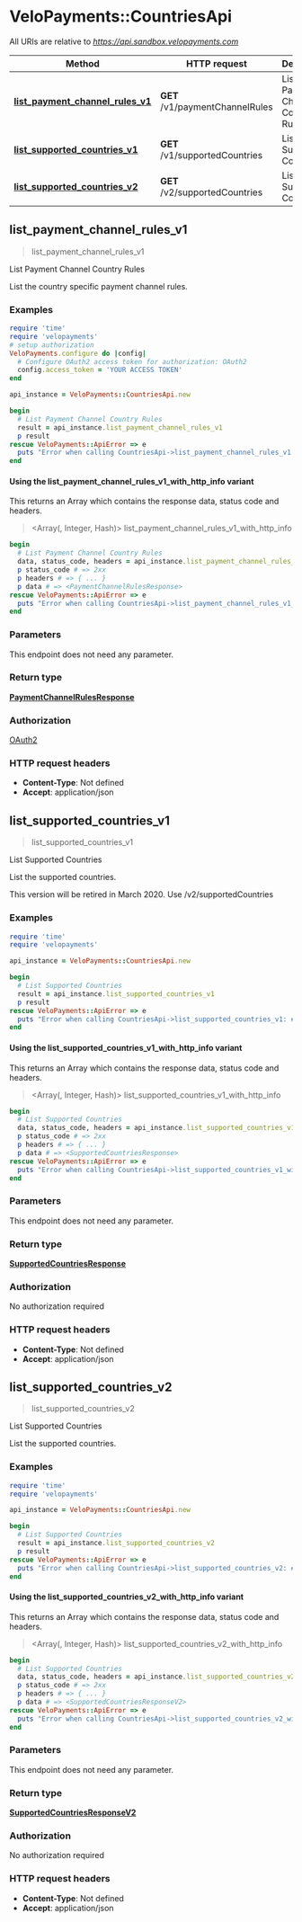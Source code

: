 # VeloPayments::CountriesApi

All URIs are relative to *https://api.sandbox.velopayments.com*

| Method | HTTP request | Description |
| ------ | ------------ | ----------- |
| [**list_payment_channel_rules_v1**](CountriesApi.md#list_payment_channel_rules_v1) | **GET** /v1/paymentChannelRules | List Payment Channel Country Rules |
| [**list_supported_countries_v1**](CountriesApi.md#list_supported_countries_v1) | **GET** /v1/supportedCountries | List Supported Countries |
| [**list_supported_countries_v2**](CountriesApi.md#list_supported_countries_v2) | **GET** /v2/supportedCountries | List Supported Countries |


## list_payment_channel_rules_v1

> <PaymentChannelRulesResponse> list_payment_channel_rules_v1

List Payment Channel Country Rules

List the country specific payment channel rules.

### Examples

```ruby
require 'time'
require 'velopayments'
# setup authorization
VeloPayments.configure do |config|
  # Configure OAuth2 access token for authorization: OAuth2
  config.access_token = 'YOUR ACCESS TOKEN'
end

api_instance = VeloPayments::CountriesApi.new

begin
  # List Payment Channel Country Rules
  result = api_instance.list_payment_channel_rules_v1
  p result
rescue VeloPayments::ApiError => e
  puts "Error when calling CountriesApi->list_payment_channel_rules_v1: #{e}"
end
```

#### Using the list_payment_channel_rules_v1_with_http_info variant

This returns an Array which contains the response data, status code and headers.

> <Array(<PaymentChannelRulesResponse>, Integer, Hash)> list_payment_channel_rules_v1_with_http_info

```ruby
begin
  # List Payment Channel Country Rules
  data, status_code, headers = api_instance.list_payment_channel_rules_v1_with_http_info
  p status_code # => 2xx
  p headers # => { ... }
  p data # => <PaymentChannelRulesResponse>
rescue VeloPayments::ApiError => e
  puts "Error when calling CountriesApi->list_payment_channel_rules_v1_with_http_info: #{e}"
end
```

### Parameters

This endpoint does not need any parameter.

### Return type

[**PaymentChannelRulesResponse**](PaymentChannelRulesResponse.md)

### Authorization

[OAuth2](../README.md#OAuth2)

### HTTP request headers

- **Content-Type**: Not defined
- **Accept**: application/json


## list_supported_countries_v1

> <SupportedCountriesResponse> list_supported_countries_v1

List Supported Countries

<p>List the supported countries.</p> <p>This version will be retired in March 2020. Use /v2/supportedCountries</p> 

### Examples

```ruby
require 'time'
require 'velopayments'

api_instance = VeloPayments::CountriesApi.new

begin
  # List Supported Countries
  result = api_instance.list_supported_countries_v1
  p result
rescue VeloPayments::ApiError => e
  puts "Error when calling CountriesApi->list_supported_countries_v1: #{e}"
end
```

#### Using the list_supported_countries_v1_with_http_info variant

This returns an Array which contains the response data, status code and headers.

> <Array(<SupportedCountriesResponse>, Integer, Hash)> list_supported_countries_v1_with_http_info

```ruby
begin
  # List Supported Countries
  data, status_code, headers = api_instance.list_supported_countries_v1_with_http_info
  p status_code # => 2xx
  p headers # => { ... }
  p data # => <SupportedCountriesResponse>
rescue VeloPayments::ApiError => e
  puts "Error when calling CountriesApi->list_supported_countries_v1_with_http_info: #{e}"
end
```

### Parameters

This endpoint does not need any parameter.

### Return type

[**SupportedCountriesResponse**](SupportedCountriesResponse.md)

### Authorization

No authorization required

### HTTP request headers

- **Content-Type**: Not defined
- **Accept**: application/json


## list_supported_countries_v2

> <SupportedCountriesResponseV2> list_supported_countries_v2

List Supported Countries

List the supported countries.

### Examples

```ruby
require 'time'
require 'velopayments'

api_instance = VeloPayments::CountriesApi.new

begin
  # List Supported Countries
  result = api_instance.list_supported_countries_v2
  p result
rescue VeloPayments::ApiError => e
  puts "Error when calling CountriesApi->list_supported_countries_v2: #{e}"
end
```

#### Using the list_supported_countries_v2_with_http_info variant

This returns an Array which contains the response data, status code and headers.

> <Array(<SupportedCountriesResponseV2>, Integer, Hash)> list_supported_countries_v2_with_http_info

```ruby
begin
  # List Supported Countries
  data, status_code, headers = api_instance.list_supported_countries_v2_with_http_info
  p status_code # => 2xx
  p headers # => { ... }
  p data # => <SupportedCountriesResponseV2>
rescue VeloPayments::ApiError => e
  puts "Error when calling CountriesApi->list_supported_countries_v2_with_http_info: #{e}"
end
```

### Parameters

This endpoint does not need any parameter.

### Return type

[**SupportedCountriesResponseV2**](SupportedCountriesResponseV2.md)

### Authorization

No authorization required

### HTTP request headers

- **Content-Type**: Not defined
- **Accept**: application/json

